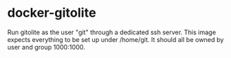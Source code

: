 # docker-gitolite

Run gitolite as the user "git" through a dedicated ssh server. This image expects everything to be set up under /home/git. It should all be owned
by user and group 1000:1000.
